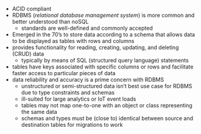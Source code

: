 - ACID compliant
- RDBMS (*relational database management system*) is more common and better understood than noSQL
  - standards are well-defined and commonly accepted
- Emerged in the 70’s to store data according to a schema that allows data to be displayed as tables with rows and columns
- provides functionality for reading, creating, updating, and deleting (CRUD) data
  - typically by means of SQL (structured query language) statements
- tables have keys associated with specific columns or rows and facilitate faster access to particular pieces of data
- data reliability and accuracy is a prime concern with RDBMS
  - unstructured or semi-structured data isn’t best use case for RDBMS due to type constraints and schemas
  - ill-suited for large analytics or IoT event loads
  - tables may not map one-to-one with an object or class representing the same data
  - schemas and types must be (close to) identical between source and destination tables for  migrations to work  
